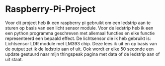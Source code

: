 # Raspberry-Pi-Project
Voor dit project heb ik een raspberry pi gebruikt om een ledstrip aan te sturen op basis van een licht sensor module.
Voor de ledstrip heb ik een een python programma geschreven met allemaal functies en elke functie representeerd een bepaald effect.
De lichtsensor die ik heb gebruikt is: Lichtsensor LDR module met LM393 chip. Deze lees ik uit en op basis van de output zet ik de ledstrip aan of uit.
Ook wordt er elke 50 seconde een update gestuurd naar mijn thingspeak pagina met data of de ledstrip aan of uit staat.

